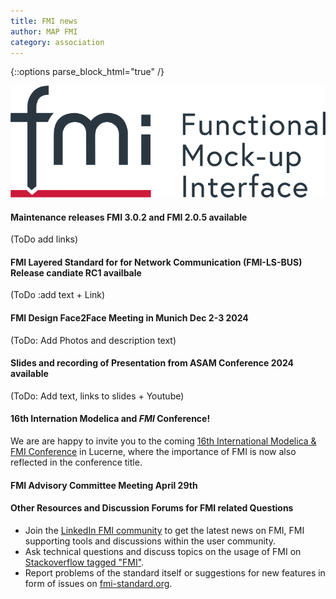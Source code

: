 ```yaml
---
title: FMI news
author: MAP FMI
category: association
---
```


{::options parse_block_html="true" /}

![FMI](FMI.png)




#### Maintenance releases FMI 3.0.2 and FMI 2.0.5 available

(ToDo add links)


#### FMI Layered Standard for for Network Communication (FMI-LS-BUS) Release candiate RC1 availbale


(ToDo :add text + Link)

#### FMI Design Face2Face Meeting in Munich Dec 2-3 2024

(ToDo: Add Photos and description text)

#### Slides and recording of Presentation from ASAM Conference 2024 available

(ToDo: Add text, links to slides + Youtube)

#### 16th Internation Modelica and _FMI_ Conference!

We are are happy to invite you to the coming [16th International Modelica & FMI Conference](https://modelica.org/events/modelica2025/) in Lucerne, where the importance of FMI is now also reflected in the conference title.

#### FMI Advisory Committee Meeting April 29th


#### Other Resources and Discussion Forums for FMI related Questions

* Join the [LinkedIn FMI community](https://www.linkedin.com/groups/7477473/) to get the latest news on FMI, FMI supporting tools and discussions within the user community.
* Ask technical questions and discuss topics on the usage of FMI on [Stackoverflow tagged "FMI"](https://stackoverflow.com/questions/tagged/fmi).
* Report problems of the standard itself or suggestions for new features in form of issues on [fmi-standard.org](https://github.com/modelica/fmi-standard/issues).

